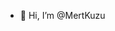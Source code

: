 - 👋 Hi, I’m @MertKuzu


<!---
MertKuzu/MertKuzu is a ✨ special ✨ repository because its `README.md` (this file) appears on your GitHub profile.
You can click the Preview link to take a look at your changes.
--->
